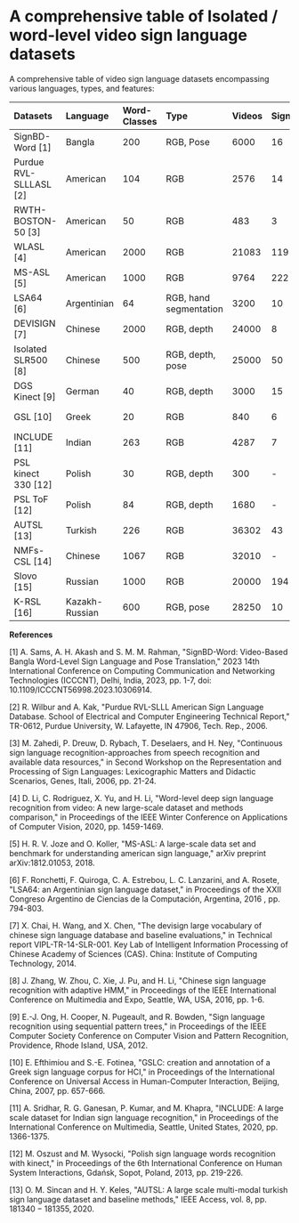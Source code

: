 # A comprehensive table of Isolated / word-level video sign language datasets

A comprehensive table of video sign language datasets encompassing various languages, types, and features:

| Datasets | Language | Word-Classes | Type | Videos | Signers | Availibility | Dataset link |
| :--- | :--- | :--- | :--- | :--- | :--- | :--- | :--- |
| SignBD-Word [1] | Bangla | 200 | RGB, Pose | 6000 | 16 | Public | [Link to Dataset](https://sites.google.com/view/signbd-word/dataset)
| Purdue RVL-SLLLASL [2]| American | 104 | RGB | 2576 | 14 | Public | [Link to Dataset](https://engineering.purdue.edu/RVL/Database/ASL/asl-database-front.htm)
| RWTH-BOSTON-50 [3] | American | 50 | RGB | 483 | 3 | Public | [Link to Dataset](https://www-i6.informatik.rwth-aachen.de/aslr/database-rwth-boston-50.php) 
| WLASL [4] | American | 2000 | RGB | 21083 | 119 | Public | [Link to Dataset](https://dxli94.github.io/WLASL/)
| MS-ASL [5] | American| 1000 | RGB | 9764 | 222 |Public | [Link to Dataset](https://www.microsoft.com/en-us/research/project/ms-asl/downloads/) 
| LSA64 [6] | Argentinian | 64 | RGB, hand segmentation | 3200 | 10 |Public | [Link to Dataset](https://facundoq.github.io/datasets/lsa64/) 
| DEVISIGN [7] | Chinese | 2000 | RGB, depth | 24000 | 8 | Public | [Link to Dataset](https://vipl.ict.ac.cn/homepage/ksl/data.html) 
| Isolated SLR500 [8] | Chinese | 500 | RGB, depth, pose | 25000 | 50 | Public | [Link to Dataset](http://home.ustc.edu.cn/~hagjie/) 
| DGS Kinect [9] | German | 40 | RGB, depth | 3000 | 15 | Public | [Link to Dataset](https://www.cvssp.org/data/KinectSign/webpages/downloads.html) 
| GSL [10] | Greek | 20 | RGB | 840 | 6 | Public | [Link to Dataset](https://paperswithcode.com/dataset/gsl) 
| INCLUDE [11] | Indian | 263 | RGB | 4287 | 7 | Public | [Link to Dataset](https://zenodo.org/records/4010759) 
| PSL kinect 330 [12] | Polish | 30 | RGB, depth | 300 | - | Public | [Link to Dataset](https://vision.kia.prz.edu.pl/dynamickinect.php)
| PSL ToF [12] | Polish | 84 | RGB, depth | 1680 | - | Public | [Link to Dataset](https://vision.kia.prz.edu.pl/dynamictof.php) 
| AUTSL [13] | Turkish | 226 | RGB | 36302 | 43  | Public | [Link to Dataset](https://cvml.ankara.edu.tr/datasets/) 
| NMFs-CSL [14] | Chinese | 1067 | RGB | 32010 | - | Public | [Link to Dataset](https://ustc-slr.github.io/datasets/2020_nmfs_csl/) 
| Slovo [15] | Russian | 1000 | RGB | 20000 | 194  | Public | [Link to Dataset](https://github.com/hukenovs/slovo) 
| K-RSL [16] | Kazakh-Russian | 600| RGB, pose | 28250 | 10 | Public | [Link to Dataset](https://krslproject.github.io/krsl20/) 




**References**

[1] A. Sams, A. H. Akash and S. M. M. Rahman, "SignBD-Word: Video-Based Bangla Word-Level Sign Language and Pose Translation," 2023 14th International Conference on Computing Communication and Networking Technologies (ICCCNT), Delhi, India, 2023, pp. 1-7, doi: 10.1109/ICCCNT56998.2023.10306914.

[2] R. Wilbur and A. Kak, "Purdue RVL-SLLL American Sign Language Database. School of Electrical and Computer Engineering Technical Report," TR-0612, Purdue University, W. Lafayette, IN 47906, Tech. Rep., 2006.

[3] M. Zahedi, P. Dreuw, D. Rybach, T. Deselaers, and H. Ney, "Continuous sign language recognition-approaches from speech recognition and available data resources," in Second Workshop on the Representation and Processing of Sign Languages: Lexicographic Matters and Didactic Scenarios, Genes, Itali, 2006, pp. 21-24.

[4] D. Li, C. Rodriguez, X. Yu, and H. Li, "Word-level deep sign language recognition from video: A new large-scale dataset and methods comparison," in Proceedings of the IEEE Winter Conference on Applications of Computer Vision, 2020, pp. 1459-1469.

[5] H. R. V. Joze and O. Koller, "MS-ASL: A large-scale data set and benchmark for understanding american sign language," arXiv preprint arXiv:1812.01053, 2018.

[6] F. Ronchetti, F. Quiroga, C. A. Estrebou, L. C. Lanzarini, and A. Rosete, "LSA64: an Argentinian sign language dataset," in Proceedings of the XXII Congreso Argentino de Ciencias de la Computación, Argentina, 2016 , pp. 794-803.

[7] X. Chai, H. Wang, and X. Chen, "The devisign large vocabulary of chinese sign language database and baseline evaluations," in Technical report VIPL-TR-14-SLR-001. Key Lab of Intelligent Information Processing of Chinese Academy of Sciences (CAS). China: Institute of Computing Technology, 2014.

[8] J. Zhang, W. Zhou, C. Xie, J. Pu, and H. Li, "Chinese sign language recognition with adaptive HMM," in Proceedings of the IEEE International Conference on Multimedia and Expo, Seattle, WA, USA, 2016, pp. 1-6.

[9] E.-J. Ong, H. Cooper, N. Pugeault, and R. Bowden, "Sign language recognition using sequential pattern trees," in Proceedings of the IEEE Computer Society Conference on Computer Vision and Pattern Recognition, Providence, Rhode Island, USA, 2012.

[10] E. Efthimiou and S.-E. Fotinea, "GSLC: creation and annotation of a Greek sign language corpus for HCI," in Proceedings of the International Conference on Universal Access in Human-Computer Interaction, Beijing, China, 2007, pp. 657-666.

[11] A. Sridhar, R. G. Ganesan, P. Kumar, and M. Khapra, "INCLUDE: A large scale dataset for Indian sign language recognition," in Proceedings of the International Conference on Multimedia, Seattle, United States, 2020, pp. 1366-1375.

[12] M. Oszust and M. Wysocki, "Polish sign language words recognition with kinect," in Proceedings of the 6th International Conference on Human System Interactions, Gdańsk, Sopot, Poland, 2013, pp. 219-226.

[13] O. M. Sincan and H. Y. Keles, "AUTSL: A large scale multi-modal turkish sign language dataset and baseline methods," IEEE Access, vol. 8, pp. $181340-181355,2020$.
